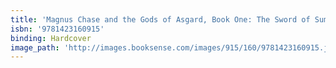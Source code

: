 ```yaml
---
title: 'Magnus Chase and the Gods of Asgard, Book One: The Sword of Summer'
isbn: '9781423160915'
binding: Hardcover
image_path: 'http://images.booksense.com/images/915/160/9781423160915.jpg'
---
```


